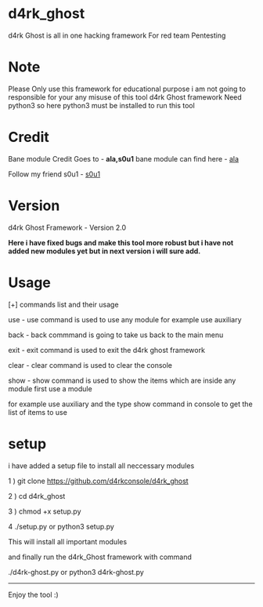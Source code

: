 # d4rk_ghost
d4rk Ghost is all in one hacking framework For red team Pentesting 

# Note
Please Only use this framework for educational purpose i am not going to  responsible for your any misuse of this tool 
d4rk Ghost framework Need python3 so here python3 must be installed to run this tool 
# Credit 
Bane module Credit Goes to -  __ala,s0u1__ 
bane module can find here - [ala](https://github.com/AlaBouali/bane)

Follow my friend s0u1 - [s0u1](https://github.com/HLoTW)

# Version
d4rk Ghost Framework - Version 2.0

__Here i have fixed bugs and make this tool more robust but i have not added new modules yet but in next version i will sure add.__

# Usage
[+] commands list and their usage

use - use command is used to use any module for example use auxiliary 

back - back commmand is going to take us back to the main menu 

exit - exit command is used to exit the d4rk ghost framework

clear - clear command is used to clear the console 

show -  show command is used to show the items which are inside any module first use a module

for example use auxiliary and the type show command in console to get the list of items to use 

# setup 
i have added a setup file to install all neccessary modules 

1 ) git clone https://github.com/d4rkconsole/d4rk_ghost

2 ) cd d4rk_ghost

3 ) chmod +x setup.py

4  ./setup.py or python3 setup.py

This will install all important modules 

and finally run the d4rk_Ghost framework with command

./d4rk-ghost.py or python3 d4rk-ghost.py

------------------------------------------------------------------
Enjoy  the tool :) 






